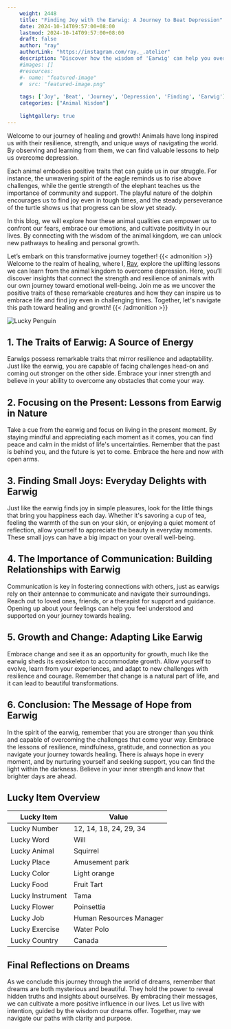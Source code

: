 ```yaml
---
    weight: 2448
    title: "Finding Joy with the Earwig: A Journey to Beat Depression"  # Assuming 'title' column exists
    date: 2024-10-14T09:57:00+08:00
    lastmod: 2024-10-14T09:57:00+08:00
    draft: false
    author: "ray"
    authorLink: "https://instagram.com/ray._.atelier"
    description: "Discover how the wisdom of 'Earwig' can help you overcome depression and find joy in your life journey."
    #images: []
    #resources:
    #- name: "featured-image"
    #  src: "featured-image.png"
    
    tags: ['Joy', 'Beat', 'Journey', 'Depression', 'Finding', 'Earwig']
    categories: ["Animal Wisdom"]
    
    lightgallery: true
---
```

    
Welcome to our journey of healing and growth! Animals have long inspired us with their resilience, strength, and unique ways of navigating the world. By observing and learning from them, we can find valuable lessons to help us overcome depression.

Each animal embodies positive traits that can guide us in our struggle. For instance, the unwavering spirit of the eagle reminds us to rise above challenges, while the gentle strength of the elephant teaches us the importance of community and support. The playful nature of the dolphin encourages us to find joy even in tough times, and the steady perseverance of the turtle shows us that progress can be slow yet steady.

In this blog, we will explore how these animal qualities can empower us to confront our fears, embrace our emotions, and cultivate positivity in our lives. By connecting with the wisdom of the animal kingdom, we can unlock new pathways to healing and personal growth.

Let’s embark on this transformative journey together!
{{< admonition >}}
Welcome to the realm of healing, where I, [Ray](https://instagram.com/ray._.atelier), explore the uplifting lessons we can learn from the animal kingdom to overcome depression. Here, you’ll discover insights that connect the strength and resilience of animals with our own journey toward emotional well-being. Join me as we uncover the positive traits of these remarkable creatures and how they can inspire us to embrace life and find joy even in challenging times. Together, let's navigate this path toward healing and growth!
{{< /admonition >}}

![Lucky Penguin](https://cdn.pixabay.com/photo/2024/09/07/02/34/penguins-9028827_1280.jpg "Lucky Penguin")

## 1. The Traits of Earwig: A Source of Energy
Earwigs possess remarkable traits that mirror resilience and adaptability. Just like the earwig, you are capable of facing challenges head-on and coming out stronger on the other side. Embrace your inner strength and believe in your ability to overcome any obstacles that come your way.

## 2. Focusing on the Present: Lessons from Earwig in Nature
Take a cue from the earwig and focus on living in the present moment. By staying mindful and appreciating each moment as it comes, you can find peace and calm in the midst of life's uncertainties. Remember that the past is behind you, and the future is yet to come. Embrace the here and now with open arms.

## 3. Finding Small Joys: Everyday Delights with Earwig
Just like the earwig finds joy in simple pleasures, look for the little things that bring you happiness each day. Whether it's savoring a cup of tea, feeling the warmth of the sun on your skin, or enjoying a quiet moment of reflection, allow yourself to appreciate the beauty in everyday moments. These small joys can have a big impact on your overall well-being.

## 4. The Importance of Communication: Building Relationships with Earwig
Communication is key in fostering connections with others, just as earwigs rely on their antennae to communicate and navigate their surroundings. Reach out to loved ones, friends, or a therapist for support and guidance. Opening up about your feelings can help you feel understood and supported on your journey towards healing.

## 5. Growth and Change: Adapting Like Earwig
Embrace change and see it as an opportunity for growth, much like the earwig sheds its exoskeleton to accommodate growth. Allow yourself to evolve, learn from your experiences, and adapt to new challenges with resilience and courage. Remember that change is a natural part of life, and it can lead to beautiful transformations.

## 6. Conclusion: The Message of Hope from Earwig
In the spirit of the earwig, remember that you are stronger than you think and capable of overcoming the challenges that come your way. Embrace the lessons of resilience, mindfulness, gratitude, and connection as you navigate your journey towards healing. There is always hope in every moment, and by nurturing yourself and seeking support, you can find the light within the darkness. Believe in your inner strength and know that brighter days are ahead.


## Lucky Item Overview
| Lucky Item          | Value              |
|---------------|--------------------|
| Lucky Number        | 12, 14, 18, 24, 29, 34  |
| Lucky Word          | Will |
| Lucky Animal        | Squirrel |
| Lucky Place         | Amusement park     |
| Lucky Color         | Light orange     |
| Lucky Food          | Fruit Tart      |
| Lucky Instrument    | Tama |
| Lucky Flower        | Poinsettia    |
| Lucky Job           | Human Resources Manager       |
| Lucky Exercise      | Water Polo  |
| Lucky Country       | Canada    |


##  Final Reflections on Dreams

As we conclude this journey through the world of dreams, remember that dreams are both mysterious and beautiful. They hold the power to reveal hidden truths and insights about ourselves. By embracing their messages, we can cultivate a more positive influence in our lives. Let us live with intention, guided by the wisdom our dreams offer. Together, may we navigate our paths with clarity and purpose.
